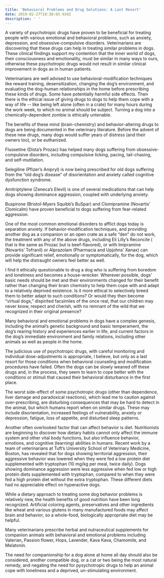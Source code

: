 ```yaml
---
title: 'Behavioral Problems and Drug Solutions: A Last Resort'
date: 2019-02-27T18:30:03.934Z
description: ' '
---
```

A variety of psychotropic drugs have proven to be beneficial for treating people with various emotional and behavioral problems, such as anxiety, depression, and obsessive-compulsive disorders. Veterinarians are discovering that these drugs can help in treating similar problems in dogs. These clinical findings support my contention that the inner world of dogs, their consciousness and emotionality, must be similar in many ways to ours, otherwise these psychotropic drugs would not result in similar clinical improvement in dogs as in human patients.

Veterinarians are well advised to use behavioral-modification techniques like reward training, desensitization, changing the dog’s environment, and evaluating the dog-human relationships in the home before prescribing these kinds of drugs. Some have potentially harmful side effects. Then there is the ethical issue of giving drugs to dogs to help them cope with a way of life -- like being left alone (often in a crate) for many hours during the work week, to which no animal should be subject. Turning a dog into a chemically-dependent zombie is ethically untenable.

The benefits of these mind (brain-chemistry) and behavior-altering drugs to dogs are being documented in the veterinary literature. Before the advent of these new drugs, many dogs would suffer years of distress (and their owners too), or be euthanized.

Fluoxetine (Dista’s Prozac) has helped many dogs suffering from obsessive-compulsive disorders, including compulsive licking, pacing, tail-chasing, and self-mutilation.

Selegiline (Pfizer’s Anipryl) is now being prescribed for old dogs suffering from the “old dog’s disease” of disorientation and anxiety called cognitive dysfunction syndrome. 

Amitriptylene (Zeneca’s Elevil) is one of several medications that can help dogs showing dominance aggression, coupled with underlying anxiety.

Buspirone (Bristol-Myers Squibb’s BuSpar) and Clomipramine (Novartis’ Clomicalm) have proven beneficial to dogs suffering from fear-related aggression.

One of the most common emotional disorders to afflict dogs today is separation anxiety. If behavior-modification techniques, and providing another dog as a companion or an open crate as a safe “den” do not work, the treatment with any of the above drugs, including Eli Lilly’s Reconcile ( that is the same as Prozac but is beef-flavored), or with Imipramine (Novartis’ Tofranil) or Alprazolam (Pharmacia and Upjohns’ Xanax) can provide significant relief, emotionally or symptomatically, for the dog, which will help the distraught owners feel better as well.

I find it ethically questionable to drug a dog who is suffering from boredom and loneliness and becomes a house-wrecker. Wherever possible, dogs’ basic needs should be met and their environments changed for their benefit rather than changing their brain chemistry to help them cope with and adapt to a relatively deprived existence. Is it more ethical to selectively breed them to better adapt to such conditions? Or would they then become “virtual dogs,” dispirited facsimiles of the once real, that our children may never know, respect and cherish, with no remnant of the wild that we recognized in their original presence?

Many behavioral and emotional problems in dogs have a complex genesis, including the animal’s genetic background and basic temperament, the dog’s rearing history and experiences earlier in life, and current factors in the dog’s immediate environment and family relations, including other animals as well as people in the home.

The judicious use of psychotropic drugs, with careful monitoring and individual dose-adjustments is appropriate, I believe, but only as a last resort for those conditions when behavioral counseling and modification procedures have failed. Often the dogs can be slowly weaned off these drugs and, in the process, they seem to learn to cope better with the conditions or stimuli that caused their behavioral disturbance in the first place.

The worst side-effect of some psychotropic drugs (other than dependence, liver damage and paradoxical reactions), which lead me to caution against over-prescribing, are disturbing consequences that may be hard to detect in the animal, but which humans report when on similar drugs. These may include disorientation, increased feelings of vulnerability, anxiety or depression, fatigue, loss of appetite, and disturbed sleep patterns.

Another often overlooked factor that can affect behavior is diet. Nutritionists are beginning to discover how dietary habits cannot only affect the immune system and other vital body functions, but also influence behavior, emotions, and cognitive (learning) abilities in humans. Recent work by a team of veterinarians at Tuft’s University School of Veterinary Medicine, Boston, has revealed that for dogs showing territorial aggression, their aggressive behavior was lowered when they were fed a low protein diet supplemented with tryptophan (10 mg/kg per meal, twice daily).  Dogs showing dominance aggression were less aggressive when fed low or high protein diets supplemented with tryptophan, compared to when they were fed a high protein diet without the extra tryptophan. These different diets had no appreciable effect on hyperactive dogs.

 While a dietary approach to treating some dog behavior problems is relatively new, the health benefits of good nutrition have been long recognized. Artificial coloring agents, preservatives and other ingredients like wheat and various glutens in many manufactured foods may affect brain and behavior, so a whole-food, biologically appropriate diet may be helpful.

Many veterinarians prescribe herbal and nutraceutical supplements for companion animals with behavioral and emotional problems including Valerian, Passion flower, Hops, Lavender, Kava Kava, Chamomile, and Melatonin.

The need for companionship for a dog alone at home all day should also be considered, another compatible dog, or a cat or two being the most natural remedy, and negating the need for pysychotropic drugs to help an animal cope with loneliness and a deprived, un-stimulating environment.

